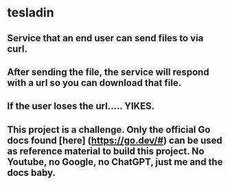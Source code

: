 # tesladin

## Service that an end user can send files to via curl.

## After sending the file, the service will respond with a url so you can download that file.

## If the user loses the url..... YIKES.

## This project is a challenge. Only the official Go docs found [here] (https://go.dev/#) can be used as reference material to build this project. No Youtube, no Google, no ChatGPT, just me and the docs baby.
